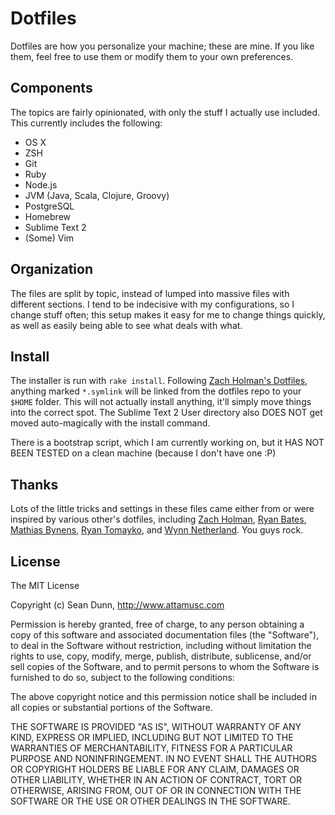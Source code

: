 # Dotfiles

Dotfiles are how you personalize your machine; these are mine. If you like them, feel free to use them or modify them to your own preferences.

## Components

The topics are fairly opinionated, with only the stuff I actually use included. This currently includes the following:

* OS X
* ZSH
* Git
* Ruby
* Node.js
* JVM (Java, Scala, Clojure, Groovy)
* PostgreSQL
* Homebrew
* Sublime Text 2
* (Some) Vim

## Organization

The files are split by topic, instead of lumped into massive files with different sections. I tend to be indecisive with my configurations, so I change stuff often; this setup makes it easy for me to change things quickly, as well as easily being able to see what deals with what.

## Install

The installer is run with <code>rake install</code>. Following [Zach Holman's Dotfiles](https://github.com/holman/dotfiles), anything marked <code>*.symlink</code> will be linked from the dotfiles repo to your <code>$HOME</code> folder. This will not actually install anything, it'll simply move things into the correct spot. The Sublime Text 2 User directory also DOES NOT get moved auto-magically with the install command.

There is a bootstrap script, which I am currently working on, but it HAS NOT BEEN TESTED on a clean machine (because I don't have one :P)

## Thanks

Lots of the little tricks and settings in these files came either from or were inspired by various other's dotfiles, including [Zach Holman](https://github.com/holman/dotfiles), [Ryan Bates](https://github.com/ryanb/dotfiles), [Mathias Bynens](https://github.com/mathiasbynens/dotfiles), [Ryan Tomayko](https://github.com/rtomayko/dotfiles), and [Wynn Netherland](https://github.com/pengwynn/dotfiles). You guys rock.

## License

The MIT License

Copyright (c) Sean Dunn, http://www.attamusc.com

Permission is hereby granted, free of charge, to any person obtaining a copy
of this software and associated documentation files (the "Software"), to deal
in the Software without restriction, including without limitation the rights
to use, copy, modify, merge, publish, distribute, sublicense, and/or sell
copies of the Software, and to permit persons to whom the Software is
furnished to do so, subject to the following conditions:

The above copyright notice and this permission notice shall be included in
all copies or substantial portions of the Software.

THE SOFTWARE IS PROVIDED "AS IS", WITHOUT WARRANTY OF ANY KIND, EXPRESS OR
IMPLIED, INCLUDING BUT NOT LIMITED TO THE WARRANTIES OF MERCHANTABILITY,
FITNESS FOR A PARTICULAR PURPOSE AND NONINFRINGEMENT. IN NO EVENT SHALL THE
AUTHORS OR COPYRIGHT HOLDERS BE LIABLE FOR ANY CLAIM, DAMAGES OR OTHER
LIABILITY, WHETHER IN AN ACTION OF CONTRACT, TORT OR OTHERWISE, ARISING FROM,
OUT OF OR IN CONNECTION WITH THE SOFTWARE OR THE USE OR OTHER DEALINGS IN
THE SOFTWARE.

